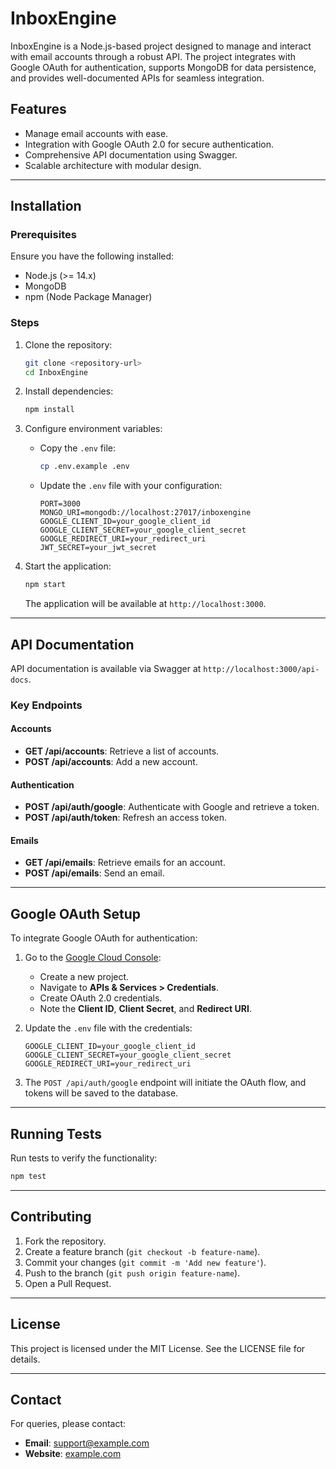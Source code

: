 # InboxEngine

InboxEngine is a Node.js-based project designed to manage and interact with email accounts through a robust API. The project integrates with Google OAuth for authentication, supports MongoDB for data persistence, and provides well-documented APIs for seamless integration.

## Features

- Manage email accounts with ease.
- Integration with Google OAuth 2.0 for secure authentication.
- Comprehensive API documentation using Swagger.
- Scalable architecture with modular design.

---

## Installation

### Prerequisites

Ensure you have the following installed:

- Node.js (>= 14.x)
- MongoDB
- npm (Node Package Manager)

### Steps

1. Clone the repository:

   ```bash
   git clone <repository-url>
   cd InboxEngine
   ```

2. Install dependencies:

   ```bash
   npm install
   ```

3. Configure environment variables:

   - Copy the `.env` file:
     ```bash
     cp .env.example .env
     ```
   - Update the `.env` file with your configuration:
     ```env
     PORT=3000
     MONGO_URI=mongodb://localhost:27017/inboxengine
     GOOGLE_CLIENT_ID=your_google_client_id
     GOOGLE_CLIENT_SECRET=your_google_client_secret
     GOOGLE_REDIRECT_URI=your_redirect_uri
     JWT_SECRET=your_jwt_secret
     ```

4. Start the application:

   ```bash
   npm start
   ```

   The application will be available at `http://localhost:3000`.

---

## API Documentation

API documentation is available via Swagger at `http://localhost:3000/api-docs`.

### Key Endpoints

#### Accounts

- **GET /api/accounts**: Retrieve a list of accounts.
- **POST /api/accounts**: Add a new account.

#### Authentication

- **POST /api/auth/google**: Authenticate with Google and retrieve a token.
- **POST /api/auth/token**: Refresh an access token.

#### Emails

- **GET /api/emails**: Retrieve emails for an account.
- **POST /api/emails**: Send an email.

---

## Google OAuth Setup

To integrate Google OAuth for authentication:

1. Go to the [Google Cloud Console](https://console.cloud.google.com/):

   - Create a new project.
   - Navigate to **APIs & Services > Credentials**.
   - Create OAuth 2.0 credentials.
   - Note the **Client ID**, **Client Secret**, and **Redirect URI**.

2. Update the `.env` file with the credentials:

   ```env
   GOOGLE_CLIENT_ID=your_google_client_id
   GOOGLE_CLIENT_SECRET=your_google_client_secret
   GOOGLE_REDIRECT_URI=your_redirect_uri
   ```

3. The `POST /api/auth/google` endpoint will initiate the OAuth flow, and tokens will be saved to the database.

---

## Running Tests

Run tests to verify the functionality:

```bash
npm test
```

---

## Contributing

1. Fork the repository.
2. Create a feature branch (`git checkout -b feature-name`).
3. Commit your changes (`git commit -m 'Add new feature'`).
4. Push to the branch (`git push origin feature-name`).
5. Open a Pull Request.

---

## License

This project is licensed under the MIT License. See the LICENSE file for details.

---

## Contact

For queries, please contact:

- **Email**: [support@example.com](mailto\:support@example.com)
- **Website**: [example.com](http://example.com)

